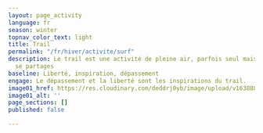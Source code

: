```yaml
---
layout: page_activity
language: fr
season: winter
topnav_color_text: light
title: Trail
permalink: "/fr/hiver/activite/surf"
description: Le trail est une activité de pleine air, parfois seul mais où les émotions
  se partages
baseline: Liberté, inspiration, dépassement
engage: Le dépassement et la liberté sont les inspirations du trail.
image01_href: https://res.cloudinary.com/deddrj0yb/image/upload/v1638883629/website/summer/Trail-foret-seul_ofxowi.jpg
image01_alt: ''
page_sections: []
published: false

---
```

